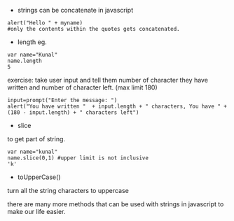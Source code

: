- strings can be concatenate in javascript

```
alert("Hello " + myname)
#only the contents within the quotes gets concatenated.
```

- length
eg.
```
var name="Kunal"
name.length
5
```
exercise:
take user input and tell them number of character they have written and number of character left. (max limit 180)

```
input=prompt("Enter the message: ")
alert("You have written "  + input.length + " characters, You have " + (180 - input.length) + " characters left") 
```

- slice

to get part of string.
```
var name="kunal"
name.slice(0,1) #upper limit is not inclusive
'k'
```

- toUpperCase()

turn all the string characters to uppercase

there are many more methods that can be used with strings in javascript to make our life easier.